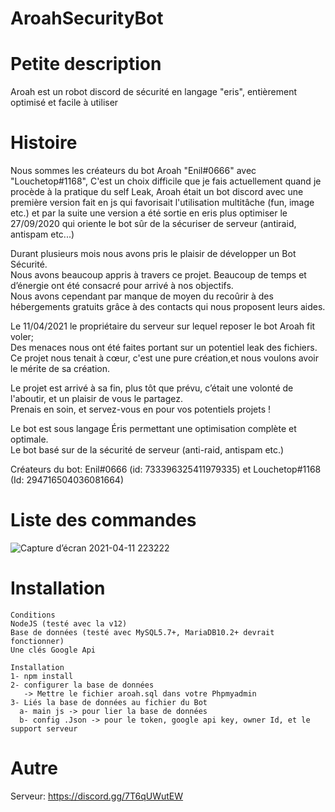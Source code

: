 # AroahSecurityBot

# Petite description
Aroah est un robot discord de sécurité en langage "eris", entièrement optimisé et facile à utiliser<br>

# Histoire
Nous sommes les créateurs du bot Aroah "Enil#0666" avec "Louchetop#1168", C'est un choix difficile que je fais actuellement quand je procède à la pratique du self Leak, Aroah était un bot discord avec une première version fait en js qui favorisait l'utilisation multitâche (fun, image etc.) et par la suite une version a été sortie en eris plus optimiser le 27/09/2020 qui oriente le bot sûr de la sécuriser de serveur (antiraid, antispam etc...)

Durant  plusieurs mois nous avons pris le plaisir de développer un Bot Sécurité.<br>
Nous avons beaucoup appris à travers ce projet. Beaucoup de temps et d’énergie ont été consacré pour arrivé à nos objectifs.<br>
Nous avons cependant par manque de moyen du recoûrir à des hébergements gratuits grâce à des contacts qui nous proposent leurs aides.

Le 11/04/2021 le propriétaire du serveur sur lequel reposer le bot Aroah fit voler;<br>
Des menaces nous ont été faites portant sur un potentiel leak des fichiers.<br>
Ce projet nous tenait à cœur, c'est une pure création,et nous voulons avoir le mérite de sa création.<br>

Le projet est arrivé à sa fin, plus tôt que prévu, c’était une volonté de l'aboutir, et un plaisir de vous le partagez.<br>
Prenais en soin, et servez-vous en pour vos potentiels projets !<br>

Le bot est sous langage Éris permettant une optimisation complète et optimale.<br>
Le bot basé sur de la sécurité de serveur (anti-raid, antispam etc.)<br>

Créateurs du bot: Enil#0666 (id: 733396325411979335) et Louchetop#1168 (Id: 294716504036081664)<br>

# Liste des commandes

![Capture d’écran 2021-04-11 223222](https://user-images.githubusercontent.com/65201353/114320333-cebc5680-9b15-11eb-9328-c37d0f56f8ea.png)

# Installation
	Conditions
	NodeJS (testé avec la v12)
	Base de données (testé avec MySQL5.7+, MariaDB10.2+ devrait fonctionner)
	Une clés Google Api

	Installation
	1- npm install
	2- configurer la base de données
	   -> Mettre le fichier aroah.sql dans votre Phpmyadmin 
	3- Liés la base de données au fichier du Bot
	  a- main js -> pour lier la base de données 	 
	  b- config .Json -> pour le token, google api key, owner Id, et le support serveur
	  
# Autre
Serveur: https://discord.gg/7T6qUWutEW
